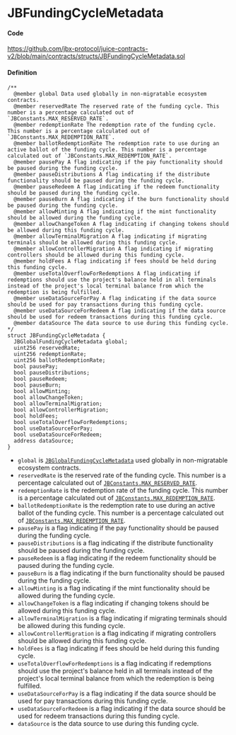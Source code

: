 # JBFundingCycleMetadata

#### Code

https://github.com/jbx-protocol/juice-contracts-v2/blob/main/contracts/structs/JBFundingCycleMetadata.sol

#### Definition

```
/**
  @member global Data used globally in non-migratable ecosystem contracts.
  @member reservedRate The reserved rate of the funding cycle. This number is a percentage calculated out of `JBConstants.MAX_RESERVED_RATE`.
  @member redemptionRate The redemption rate of the funding cycle. This number is a percentage calculated out of `JBConstants.MAX_REDEMPTION_RATE`.
  @member ballotRedemptionRate The redemption rate to use during an active ballot of the funding cycle. This number is a percentage calculated out of `JBConstants.MAX_REDEMPTION_RATE`.
  @member pausePay A flag indicating if the pay functionality should be paused during the funding cycle.
  @member pauseDistributions A flag indicating if the distribute functionality should be paused during the funding cycle.
  @member pauseRedeem A flag indicating if the redeem functionality should be paused during the funding cycle.
  @member pauseBurn A flag indicating if the burn functionality should be paused during the funding cycle.
  @member allowMinting A flag indicating if the mint functionality should be allowed during the funding cycle.
  @member allowChangeToken A flag indicating if changing tokens should be allowed during this funding cycle.
  @member allowTerminalMigration A flag indicating if migrating terminals should be allowed during this funding cycle.
  @member allowControllerMigration A flag indicating if migrating controllers should be allowed during this funding cycle.
  @member holdFees A flag indicating if fees should be held during this funding cycle.
  @member useTotalOverflowForRedemptions A flag indicating if redemptions should use the project's balance held in all terminals instead of the project's local terminal balance from which the redemption is being fulfilled.
  @member useDataSourceForPay A flag indicating if the data source should be used for pay transactions during this funding cycle.
  @member useDataSourceForRedeem A flag indicating if the data source should be used for redeem transactions during this funding cycle.
  @member dataSource The data source to use during this funding cycle.
*/
struct JBFundingCycleMetadata {
  JBGlobalFundingCycleMetadata global;
  uint256 reservedRate;
  uint256 redemptionRate;
  uint256 ballotRedemptionRate;
  bool pausePay;
  bool pauseDistributions;
  bool pauseRedeem;
  bool pauseBurn;
  bool allowMinting;
  bool allowChangeToken;
  bool allowTerminalMigration;
  bool allowControllerMigration;
  bool holdFees;
  bool useTotalOverflowForRedemptions;
  bool useDataSourceForPay;
  bool useDataSourceForRedeem;
  address dataSource;
}
```

* `global` is [`JBGlobalFundingCycleMetadata`](/dev/deprecated/v2/data-structures/jbglobalfundingcyclemetadata.md) used globally in non-migratable ecosystem contracts.
* `reservedRate` is the reserved rate of the funding cycle. This number is a percentage calculated out of [`JBConstants.MAX_RESERVED_RATE`](/dev/deprecated/v2/libraries/jbconstants.md).
* `redemptionRate` is the redemption rate of the funding cycle. This number is a percentage calculated out of [`JBConstants.MAX_REDEMPTION_RATE`](/dev/deprecated/v2/libraries/jbconstants.md).
* `ballotRedemptionRate` is the redemption rate to use during an active ballot of the funding cycle. This number is a percentage calculated out of [`JBConstants.MAX_REDEMPTION_RATE`](/dev/deprecated/v2/libraries/jbconstants.md).
* `pausePay` is a flag indicating if the pay functionality should be paused during the funding cycle.
* `pauseDistributions` is a flag indicating if the distribute functionality should be paused during the funding cycle.
* `pauseRedeem` is a flag indicating if the redeem functionality should be paused during the funding cycle.
* `pauseBurn` is a flag indicating if the burn functionality should be paused during the funding cycle.
* `allowMinting` is a flag indicating if the mint functionality should be allowed during the funding cycle.
* `allowChangeToken` is a flag indicating if changing tokens should be allowed during this funding cycle.
* `allowTerminalMigration` is a flag indicating if migrating terminals should be allowed during this funding cycle.
* `allowControllerMigration` is a flag indicating if migrating controllers should be allowed during this funding cycle.
* `holdFees` is a flag indicating if fees should be held during this funding cycle.
* `useTotalOverflowForRedemptions` is a flag indicating if redemptions should use the project's balance held in all terminals instead of the project's local terminal balance from which the redemption is being fulfilled.
* `useDataSourceForPay` is a flag indicating if the data source should be used for pay transactions during this funding cycle.
* `useDataSourceForRedeem` is a flag indicating if the data source should be used for redeem transactions during this funding cycle.
* `dataSource` is the data source to use during this funding cycle.